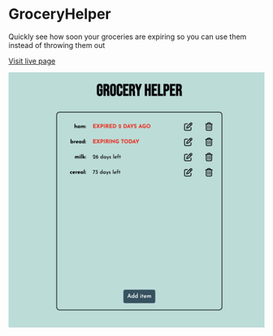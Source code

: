# GroceryHelper
Quickly see how soon your groceries are expiring so you can use them instead of throwing them out

[Visit live page](https://kaylamoorcroft.github.io/GroceryHelper/)

![cover image](grocery-helper-cover.png)
